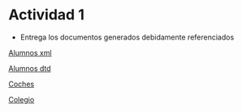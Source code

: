 # Actividad 1

- Entrega los documentos generados debidamente referenciados

[Alumnos xml](./Alumnos.xml)

[Alumnos dtd](./AlumnosDTD.dtd)

[Coches](./coches.xml)

[Colegio](./colegio.xml)
